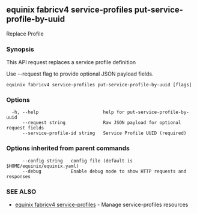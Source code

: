 ## equinix fabricv4 service-profiles put-service-profile-by-uuid

Replace Profile

### Synopsis

This API request replaces a service profile definition

Use --request flag to provide optional JSON payload fields.

```
equinix fabricv4 service-profiles put-service-profile-by-uuid [flags]
```

### Options

```
  -h, --help                        help for put-service-profile-by-uuid
      --request string              Raw JSON payload for optional request fields
      --service-profile-id string   Service Profile UUID (required)
```

### Options inherited from parent commands

```
      --config string   config file (default is $HOME/equinix/equinix.yaml)
      --debug           Enable debug mode to show HTTP requests and responses
```

### SEE ALSO

* [equinix fabricv4 service-profiles](equinix_fabricv4_service-profiles.md)	 - Manage service-profiles resources


